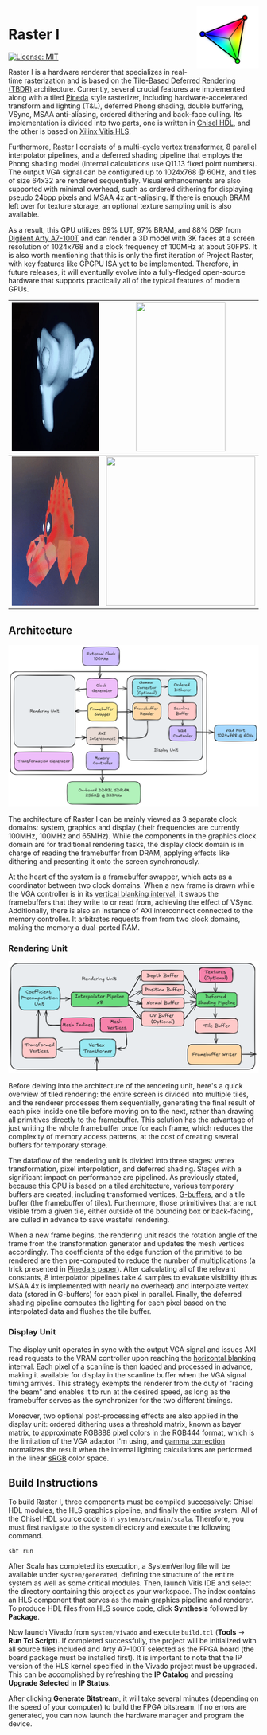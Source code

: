 <img src="logo.svg" align="right" width="125" height="125"/>

# Raster I
[![License: MIT](https://img.shields.io/badge/License-MIT-blue.svg)](https://opensource.org/license/mit)

Raster I is a hardware renderer that specializes in real-time rasterization and is based on the [Tile-Based Deferred Rendering (TBDR)](https://en.wikipedia.org/wiki/Tiled_rendering) architecture. Currently, several crucial features are implemented along with a tiled [Pineda](https://www.cs.drexel.edu/~deb39/Classes/Papers/comp175-06-pineda.pdf) style rasterizer, including hardware-accelerated transform and lighting (T&L), deferred Phong shading, double buffering, VSync, MSAA anti-aliasing, ordered dithering and back-face culling. Its implementation is divided into two parts, one is written in [Chisel HDL](https://www.chisel-lang.org/), and the other is based on [Xilinx Vitis HLS](https://www.amd.com/en/products/software/adaptive-socs-and-fpgas/vitis/vitis-hls.html). 

Furthermore, Raster I consists of a multi-cycle vertex transformer, 8 parallel interpolator pipelines, and a deferred shading pipeline that employs the Phong shading model (internal calculations use Q11.13 fixed point numbers). The output VGA signal can be configured up to 1024x768 @ 60Hz, and tiles of size 64x32 are rendered sequentially. Visual enhancements are also supported with minimal overhead, such as ordered dithering for displaying pseudo 24bpp pixels and MSAA 4x anti-aliasing. If there is enough BRAM left over for texture storage, an optional texture sampling unit is also available.

As a result, this GPU utilizes 69% LUT, 97% BRAM, and 88% DSP from [Digilent Arty A7-100T](https://digilent.com/shop/arty-a7-100t-artix-7-fpga-development-board/) and can render a 3D model with 3K faces at a screen resolution of 1024x768 and a clock frequency of 100MHz at about 30FPS. It is also worth mentioning that this is only the first iteration of Project Raster, with key features like GPGPU ISA yet to be implemented. Therefore, in future releases, it will eventually evolve into a fully-fledged open-source hardware that supports practically all of the typical features of modern GPUs.

|<img src="suzanne.gif" width="300" height="300"/>|<img src="lucy.gif" width="180" height="300"/> |
|-------------------------------------------------|-----------------------------------------------|
|<img src="ferris.gif" width="300" height="300"/> |<img src="cube.gif" width="300" height="300"/> |

## Architecture

![System Architecture](system-architecture.png)

The architecture of Raster I can be mainly viewed as 3 separate clock domains: system, graphics and display (their frequencies are currently 100MHz, 100MHz and 65MHz). While the components in the graphics clock domain are for traditional rendering tasks, the display clock domain is in charge of reading the framebuffer from DRAM, applying effects like dithering and presenting it onto the screen synchronously.

At the heart of the system is a framebuffer swapper, which acts as a coordinator between two clock domains. When a new frame is drawn while the VGA controller is in its [vertical blanking interval](https://en.wikipedia.org/wiki/Vertical_blanking_interval), it swaps the framebuffers that they write to or read from, achieving the effect of VSync. Additionally, there is also an instance of AXI interconnect connected to the memory controller. It arbitrates requests from from two clock domains, making the memory a dual-ported RAM.

### Rendering Unit
![Rendering Unit Architecture](rendering-unit.png)

Before delving into the architecture of the rendering unit, here's a quick overview of tiled rendering: the entire screen is divided into multiple tiles, and the renderer processes them sequentially, generating the final result of each pixel inside one tile before moving on to the next, rather than drawing all primitives directly to the framebuffer. This solution has the advantage of just writing the whole framebuffer once for each frame, which reduces the complexity of memory access patterns, at the cost of creating several buffers for temporary storage.

The dataflow of the rendering unit is divided into three stages: vertex transformation, pixel interpolation, and deferred shading. Stages with a significant impact on performance are pipelined. As previously stated, because this GPU is based on a tiled architecture, various temporary buffers are created, including transformed vertices, [G-buffers](https://en.wikipedia.org/wiki/Glossary_of_computer_graphics#g-buffer), and a tile buffer (the framebuffer of tiles). Furthermore, those primitivives that are not visible from a given tile, either outside of the bounding box or back-facing, are culled in advance to save wasteful rendering.

When a new frame begins, the rendering unit reads the rotation angle of the frame from the transformation generator and updates the mesh vertices accordingly. The coefficients of the edge function of the primitive to be rendered are then pre-computed to reduce the number of multiplications (a trick presented in [Pineda's paper](https://www.cs.drexel.edu/~deb39/Classes/Papers/comp175-06-pineda.pdf)). After calculating all of the relevant constants, 8 interpolator pipelines take 4 samples to evaluate visibility (thus MSAA 4x is implemented with nearly no overhead) and interpolate vertex data (stored in G-buffers) for each pixel in parallel. Finally, the deferred shading pipeline computes the lighting for each pixel based on the interpolated data and flushes the tile buffer.

### Display Unit
The display unit operates in sync with the output VGA signal and issues AXI read requests to the VRAM controller upon reaching the [horizontal blanking interval](https://en.wikipedia.org/wiki/Horizontal_blanking_interval). Each pixel of a scanline is then loaded and processed in advance, making it available for display in the scanline buffer when the VGA signal timing arrives. This strategy exempts the renderer from the duty of "racing the beam" and enables it to run at the desired speed, as long as the framebuffer serves as the synchronizer for the two different timings.

Moreover, two optional post-processing effects are also applied in the display unit: ordered dithering uses a threshold matrix, known as bayer matrix, to approximate RGB888 pixel colors in the RGB444 format, which is the limitation of the VGA adaptor I'm using, and [gamma correction](https://en.wikipedia.org/wiki/Gamma_correction) normalizes the result when the internal lighting calculations are performed in the linear [sRGB](https://en.wikipedia.org/wiki/SRGB) color space.

## Build Instructions
To build Raster I, three components must be compiled successively: Chisel HDL modules, the HLS graphics pipeline, and finally the entire system. All of the Chisel HDL source code is in `system/src/main/scala`. Therefore, you must first navigate to the `system` directory and execute the following command.

```shell
sbt run
```

After Scala has completed its execution, a SystemVerilog file will be available under `system/generated`, defining the structure of the entire system as well as some critical modules. Then, launch Vitis IDE and select the directory containing this project as your workspace. The index contains an HLS component that serves as the main graphics pipeline and renderer. To produce HDL files from HLS source code, click **Synthesis** followed by **Package**.

Now launch Vivado from `system/vivado` and execute `build.tcl` (**Tools** -> **Run Tcl Script**). If completed successfully, the project will be initialized with all source files included and Arty A7-100T selected as the FPGA board (the board package must be installed first). It is important to note that the IP version of the HLS kernel specified in the Vivado project must be upgraded. This can be accomplished by refreshing the **IP Catalog** and pressing **Upgrade Selected** in **IP Status**.

After clicking **Generate Bitstream**, it will take several minutes (depending on the speed of your computer) to build the FPGA bitstream. If no errors are generated, you can now launch the hardware manager and program the device.
